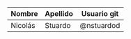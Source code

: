 | Nombre             | Apellido              | Usuario git        |
|--------------------|-----------------------|--------------------|
| Nicolás            | Stuardo               | @nstuardod         |
